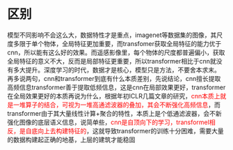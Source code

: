 # 区别

模型不同影响不会这么大，数据特性才是重点，imagenet等数据集的图像，其尺度多限于单个物体，全局特征更加重要，而transfomer获取全局特征的能力优于cnn，所以能有这么好的效果。而遥感影像里，每个物体的尺度都普遍偏小，获取全局特征的意义不大，反而是局部特征更重要，所以transformer相比于cnn就没有多大提升。深度学习的时代，数据才是核心，模型只是方法，不要舍本求末。
再多说两句，cnn和transformer到底有什么本质差别，先说结论，cnn擅长提取高频信息transformer善于提取低频信息，这是cnn在局部效果更好，transformer在全局效果更好的本质再说为什么，根据年初ICLR几篇文章的研究，<font color='red'>cnn本质上就是一堆算子的结合，可视为一堆高通滤波器的叠加，其会不断强化高频信息</font>，而transformer由于其大量线性计算+聚合的特性，本质上是个低通滤波器，会不新强化图像的底层语义信息，说简单些，<font color='red'>cnn是自顶向下的学习，transformel相反，是自底向上去构建特征的</font>，这就导致transformer的训练十分困难，需要大量的数据构建起正确的地基，上层的建筑才能稳固